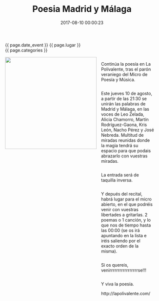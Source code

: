 ﻿---
layout: post
title: Poesia Madrid y Málaga
date: 2017-08-10 00:00:23
date_event: 2017-08-10 21:30:00
lugar: La Polivalente. Lagunillas 53, 29012 Málaga, Spain
categories: poesía polivalente
short_description: Este jueves 10 de agosto, a partir de las 21:30 se unirán las palabras de Madrid y Málaga, en las voces de Leo Zelada, Alicia Chamorro, Martín Rodríguez-Gaona, Kris León, Nacho Pérez y José Nebreda. Multitud de miradas reunidas donde la magia tendrá su espacio para que podais abrazarlo con vuestras miradas.
image_preview: /images/poesia_polivalente_madrid.jpg
---
{{ page.date_event }}
{{ page.lugar }}
<br/>
{{ page.categories }}


<section style="display: flex;">
<div style="display: flex; flex-direction: column;">
<!-- ![](http://s.woodstockfestival.pl/trunk/uploaded/sended/files/nowinki/naliah---8-czerwca.jpg?1490189923874) -->

<img width="300px" src="{{ page.image_preview }}">
</div>

<div style="display: flex; flex-direction: column; padding: 0 15px">
<p>
Continúa la poesía en La Polivalente, tras el parón veraniego del Micro de Poesía y Música.
</p>
<p>
Este jueves 10 de agosto, a partir de las 21:30 se unirán las palabras de Madrid y Málaga, en las voces de Leo Zelada, Alicia Chamorro, Martín Rodríguez-Gaona, Kris León, Nacho Pérez y José Nebreda.
Multitud de miradas reunidas donde la magia tendrá su espacio para que podais abrazarlo con vuestras miradas.
</p>
<p>
La entrada será de taquilla inversa.
</p>
<p>
Y depués del recital, habrá lugar para el micro abierto, en el que podréis venir con vuestras libertades a gritarlas.
2 poemas o 1 canción, y lo que nos de tiempo hasta las 00:00 (se os irá apuntando en la lista e iréis saliendo por el exacto orden de la misma).
</p>
<p>
Si os quereis, venirrrrrrrrrrrrrrrrrse!!!
</p>
<p>
Y viva la poesía.
</p>
http://lapolivalente.com/
</div>
</section>
